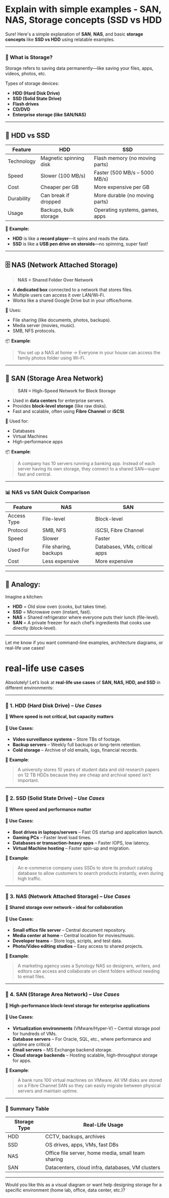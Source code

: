 # Explain with simple examples - SAN, NAS, Storage concepts (SSD vs HDD

Sure! Here's a simple explanation of **SAN**, **NAS**, and basic **storage concepts** like **SSD vs HDD** using relatable examples.

---

### 🧠 What is **Storage**?

Storage refers to saving data permanently—like saving your files, apps, videos, photos, etc.

Types of storage devices:

* **HDD (Hard Disk Drive)**
* **SSD (Solid State Drive)**
* **Flash drives**
* **CD/DVD**
* **Enterprise storage (like SAN/NAS)**

---

## 💽 HDD vs SSD

| Feature    | HDD                    | SSD                            |
| ---------- | ---------------------- | ------------------------------ |
| Technology | Magnetic spinning disk | Flash memory (no moving parts) |
| Speed      | Slower (100 MB/s)      | Faster (500 MB/s – 5000 MB/s)  |
| Cost       | Cheaper per GB         | More expensive per GB          |
| Durability | Can break if dropped   | More durable (no moving parts) |
| Usage      | Backups, bulk storage  | Operating systems, games, apps |

🧾 **Example:**

* **HDD** is like a **record player**—it spins and reads the data.
* **SSD** is like a **USB pen drive on steroids**—no spinning, super fast!

---

## 🗄️ NAS (Network Attached Storage)

> **NAS = Shared Folder Over Network**

* A **dedicated box** connected to a network that stores files.
* Multiple users can access it over LAN/Wi-Fi.
* Works like a shared Google Drive but in your office/home.

🔧 Uses:

* File sharing (like documents, photos, backups).
* Media server (movies, music).
* SMB, NFS protocols.

📦 **Example**:

> You set up a NAS at home → Everyone in your house can access the family photos folder using Wi-Fi.

---

## 🧵 SAN (Storage Area Network)

> **SAN = High-Speed Network for Block Storage**

* Used in **data centers** for enterprise servers.
* Provides **block-level storage** (like raw disks).
* Fast and scalable, often using **Fibre Channel** or **iSCSI**.

🧠 Used for:

* Databases
* Virtual Machines
* High-performance apps

📦 **Example**:

> A company has 10 servers running a banking app. Instead of each server having its own storage, they connect to a shared SAN—super fast and central.

---

### 📊 NAS vs SAN Quick Comparison

| Feature     | NAS                   | SAN                           |
| ----------- | --------------------- | ----------------------------- |
| Access Type | File-level            | Block-level                   |
| Protocol    | SMB, NFS              | iSCSI, Fibre Channel          |
| Speed       | Slower                | Faster                        |
| Used For    | File sharing, backups | Databases, VMs, critical apps |
| Cost        | Less expensive        | More expensive                |

---

## 🧁 Analogy:

Imagine a kitchen:

* **HDD** = Old slow oven (cooks, but takes time).
* **SSD** = Microwave oven (instant, fast).
* **NAS** = Shared refrigerator where everyone puts their lunch (file-level).
* **SAN** = A private freezer for each chef’s ingredients that cooks use directly (block-level).

---

Let me know if you want command-line examples, architecture diagrams, or real-life use cases!

# real-life use cases

Absolutely! Let’s look at **real-life use cases** of **SAN, NAS, HDD, and SSD** in different environments:

---

### 🔹 1. **HDD (Hard Disk Drive)** – *Use Cases*

🧠 **Where speed is not critical, but capacity matters**

#### 🔸 Use Cases:

* **Video surveillance systems** – Store TBs of footage.
* **Backup servers** – Weekly full backups or long-term retention.
* **Cold storage** – Archive of old emails, logs, financial records.

🧾 **Example**:

> A university stores 10 years of student data and old research papers on 12 TB HDDs because they are cheap and archival speed isn't important.

---

### 🔹 2. **SSD (Solid State Drive)** – *Use Cases*

🧠 **Where speed and performance matter**

#### 🔸 Use Cases:

* **Boot drives in laptops/servers** – Fast OS startup and application launch.
* **Gaming PCs** – Faster level load times.
* **Databases or transaction-heavy apps** – Faster IOPS, low latency.
* **Virtual Machine hosting** – Faster spin-up and migration.

🧾 **Example**:

> An e-commerce company uses SSDs to store its product catalog database to allow customers to search products instantly, even during high traffic.

---

### 🔹 3. **NAS (Network Attached Storage)** – *Use Cases*

🧠 **Shared storage over network – ideal for collaboration**

#### 🔸 Use Cases:

* **Small office file server** – Central document repository.
* **Media center at home** – Central location for movies/music.
* **Developer teams** – Store logs, scripts, and test data.
* **Photo/Video editing studios** – Easy access to shared projects.

🧾 **Example**:

> A marketing agency uses a Synology NAS so designers, writers, and editors can access and collaborate on client folders without needing to email files.

---

### 🔹 4. **SAN (Storage Area Network)** – *Use Cases*

🧠 **High-performance block-level storage for enterprise applications**

#### 🔸 Use Cases:

* **Virtualization environments** (VMware/Hyper-V) – Central storage pool for hundreds of VMs.
* **Database servers** – For Oracle, SQL, etc., where performance and uptime are critical.
* **Email servers** – MS Exchange backend storage.
* **Cloud storage backends** – Hosting scalable, high-throughput storage for apps.

🧾 **Example**:

> A bank runs 100 virtual machines on VMware. All VM disks are stored on a Fibre Channel SAN so they can easily migrate between physical servers and maintain uptime.

---

### 🔄 **Summary Table**

| Storage Type | Real-Life Usage                                    |
| ------------ | -------------------------------------------------- |
| HDD          | CCTV, backups, archives                            |
| SSD          | OS drives, apps, VMs, fast DBs                     |
| NAS          | Office file server, home media, small team sharing |
| SAN          | Datacenters, cloud infra, databases, VM clusters   |

---

Would you like this as a visual diagram or want help designing storage for a specific environment (home lab, office, data center, etc.)?
